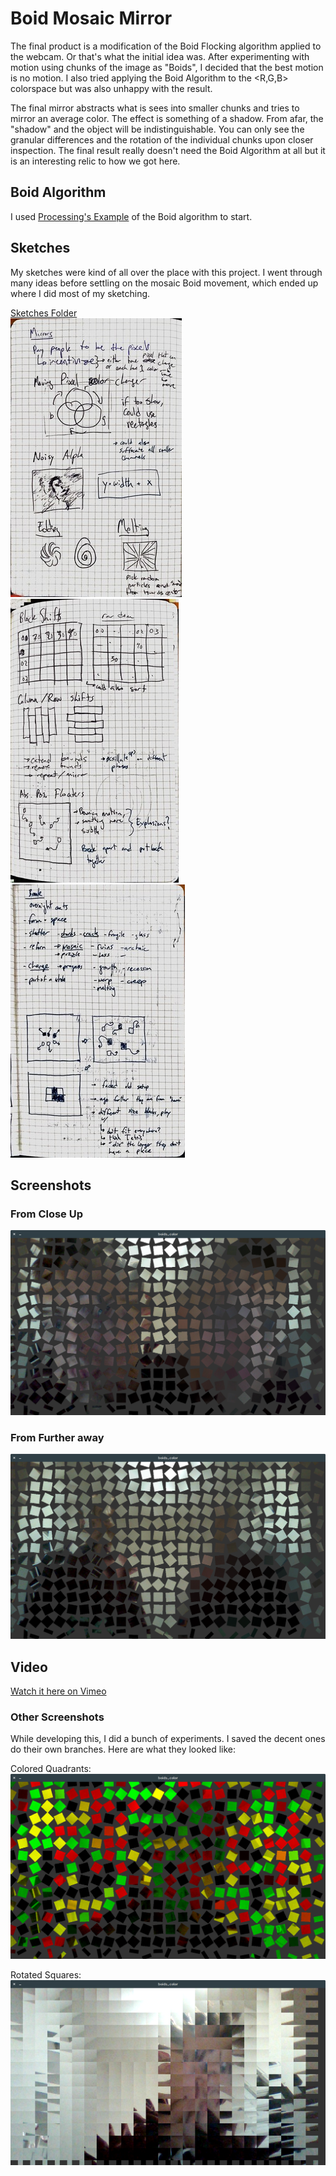 #  Boid Mosaic Mirror
The final product is a modification of the Boid Flocking algorithm applied to the webcam. Or that's what the initial idea was. 
After experimenting with motion using chunks of the image as "Boids", I decided that the best motion is no motion. 
I also tried applying the Boid Algorithm to the <R,G,B> colorspace but was also unhappy with the result. 

The final mirror abstracts what is sees into smaller chunks and tries to mirror an average color. The effect is something of a shadow.
From afar, the "shadow" and the object will be indistinguishable. You can only see the granular differences and the rotation of the individual chunks upon closer
inspection. The final result really doesn't need the Boid Algorithm at all but it is an interesting relic to how we got here. 

## Boid Algorithm
I used [Processing's Example](https://processing.org/examples/flocking.html) of the Boid algorithm to start. 

## Sketches
My sketches were kind of all over the place with this project. I went through many ideas before settling on the mosaic Boid movement, which ended up where I did most of my sketching.

[Sketches Folder](./sketches)  
![](./sketches/initial-xsmall.jpg)
![](./sketches/floating-xsmall.jpg)
![](./sketches/chunks-xsmall.jpg)


## Screenshots

### From Close Up
![Up Close Screenshot](./screenshots/up-close.png)

### From Further away
![Far Out Screenshot](./screenshots/far-out.png)

## Video
[Watch it here on Vimeo](https://vimeo.com/255647357)

### Other Screenshots
While developing this, I did a bunch of experiments. I saved the decent ones do their own branches. Here are what they looked like:

Colored Quadrants:
![](./screenshots/colored-quadrants.png)

Rotated Squares:
![](./screenshots/rotated-squares.png)